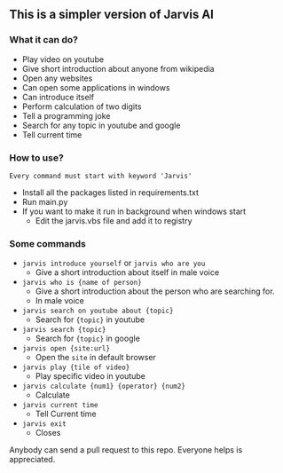 ## This is a simpler version of Jarvis AI

### What it can do?
- Play video on youtube
- Give short introduction about anyone from wikipedia
- Open any websites
- Can open some applications in windows 
- Can introduce itself
- Perform calculation of two digits
- Tell a programming joke
- Search for any topic in youtube and google
- Tell current time

### How to use?
``Every command must start with keyword 'Jarvis'``
- Install all the packages listed in requirements.txt
- Run main.py
- If you want to make it run in background when windows start
    - Edit the jarvis.vbs file and add it to registry


### Some commands
- `jarvis introduce yourself` or `jarvis who are you`
    - Give a short introduction about itself in male voice
- `jarvis who is {name of person}`
    - Give a short introduction about the person who are searching for.
    - In male voice
- `jarvis search on youtube about {topic}`
    - Search for `{topic}` in youtube
- `jarvis search {topic}`
    - Search for `{topic}` in google
- `jarvis open {site:url}`
    - Open the `site` in default browser
- `jarvis play {tile of video}`
    - Play specific video in youtube
- `jarvis calculate {num1} {operator} {num2}`
    - Calculate
- `jarvis current time`
    - Tell Current time
- `jarvis exit`
    - Closes
    

Anybody can send a pull request to this repo. Everyone helps is appreciated.
